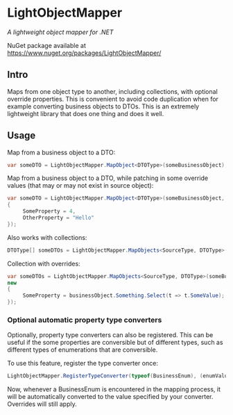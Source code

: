 # LightObjectMapper
*A lightweight object mapper for .NET*

NuGet package available at https://www.nuget.org/packages/LightObjectMapper/

## Intro

Maps from one object type to another, including collections, with optional override properties. This is convenient to avoid code duplication when for example converting business objects to DTOs. This is an extremely lightweight library that does one thing and does it well.

## Usage

Map from a business object to a DTO:

```c#
var someDTO = LightObjectMapper.MapObject<DTOType>(someBusinessObject);
```

Map from a business object to a DTO, while patching in some override values (that may or may not exist in source object):

```c#
var someDTO = LightObjectMapper.MapObject<DTOType>(someBusinessObject, new
{
     SomeProperty = 4,
     OtherProperty = "Hello"
});
```

Also works with collections:

```c#
DTOType[] someDTOs = LightObjectMapper.MapObjects<SourceType, DTOType>(someBusinessObjectEnumerable);
```

Collection with overrides:

```c#
var someDTOs = LightObjectMapper.MapObjects<SourceType, DTOType>(someBusinessObjectEnumerable, (businessObject) =>
new
{
     SomeProperty = businessObject.Something.Select(t => t.SomeValue);
});
```

### Optional automatic property type converters

Optionally, property type converters can also be registered. This can be useful if the some properties are conversible but of different types, such as different types of enumerations that are conversible.

To use this feature, register the type converter once:

```c#
LightObjectMapper.RegisterTypeConverter(typeof(BusinessEnum), (enumValue) => mapToOtherEnum);
```

Now, whenever a BusinessEnum is encountered in the mapping process, it will be automatically converted to the value specified by your converter. Overrides will still apply.
